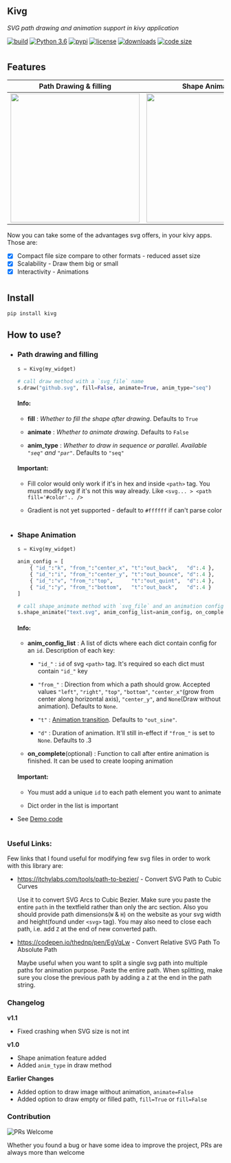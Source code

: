 ## Kivg
*SVG path drawing and animation support in kivy application*

[![build](https://travis-ci.com/shashi278/svg-anim-kivy.svg?branch=main)](https://travis-ci.org/github/shashi278/svg-anim-kivy/) [![Python 3.6](https://img.shields.io/pypi/pyversions/kivymd)](https://www.python.org/downloads/release/python-360/) [![pypi](https://img.shields.io/pypi/v/kivg)](https://pypi.org/project/Kivg/) [![license](https://img.shields.io/github/license/shashi278/svg-anim-kivy)](https://github.com/shashi278/svg-anim-kivy/blob/main/LICENSE) [![downloads](https://img.shields.io/pypi/dm/kivg)](https://pypi.org/project/Kivg/) [![code size](https://img.shields.io/github/languages/code-size/shashi278/svg-anim-kivy)]()

#

## Features
| **Path Drawing & filling** | **Shape Animation** |
| :-------------: |:-------------:|
| <img src="https://raw.githubusercontent.com/shashi278/svg-anim-kivy/main/demo/svg_demo.gif" width=300> | <img src="https://raw.githubusercontent.com/shashi278/svg-anim-kivy/main/demo/adv_svg_anim.gif" width=300> |

Now you can take some of the advantages svg offers, in your kivy apps. Those are:
- [x] Compact file size compare to other formats - reduced asset size
- [x] Scalability - Draw them big or small
- [x] Interactivity - Animations

#

## Install
```bash
pip install kivg
```

## How to use?
- ### Path drawing and filling

    ```python
    s = Kivg(my_widget)

    # call draw method with a `svg_file` name
    s.draw("github.svg", fill=False, animate=True, anim_type="seq")

    ```
    #### Info:
    - **fill** : *Whether to fill the shape after drawing*. Defaults to `True`

    - **animate** : *Whether to animate drawing*. Defaults to `False`

    - **anim_type** : *Whether to draw in sequence or parallel. Available `"seq"` and `"par"`*. Defaults to `"seq"`

    #### Important:
    - Fill color would only work if it's in hex and inside `<path>` tag. You must modify svg if it's not this way already. Like `<svg... > <path fill='#color'.. />`

    - Gradient is not yet supported - default to `#ffffff` if can't parse color
    #
- ### Shape Animation
    ```python
    s = Kivg(my_widget)

    anim_config = [
        { "id_":"k", "from_":"center_x", "t":"out_back",   "d":.4 },
        { "id_":"i", "from_":"center_y", "t":"out_bounce", "d":.4 },
        { "id_":"v", "from_":"top",      "t":"out_quint",  "d":.4 },
        { "id_":"y", "from_":"bottom",   "t":"out_back",   "d":.4 }
    ]

    # call shape_animate method with `svg_file` and an animation config list and optional callback
    s.shape_animate("text.svg", anim_config_list=anim_config, on_complete=lambda *args: print("Completed!"))
    ```
    #### Info:
    - **anim_config_list** : A list of dicts where each dict contain config for an `id`. Description of each key:
        - `"id_"` : `id` of svg `<path>` tag. It's required so each dict must contain `"id_"` key

        - `"from_"` : Direction from which a path should grow. Accepted values `"left"`, `"right"`, `"top"`, `"bottom"`, `"center_x"`(grow from center along horizontal axis), `"center_y"`, and `None`(Draw without animation). Defaults to `None`.

        - `"t"` : [Animation transition](https://kivy.org/doc/stable/api-kivy.animation.html?highlight=animation#kivy.animation.AnimationTransition). Defaults to `"out_sine"`.

        - `"d"` : Duration of animation. It'll still in-effect if `"from_"` is set to `None`. Defaults to .3

    - **on_complete**(optional) : Function to call after entire animation is finished. It can be used to create looping animation

    #### Important:
    - You must add a unique `id` to each path element you want to animate

    - Dict order in the list is important

* See [Demo code](https://github.com/shashi278/svg-anim-kivy/blob/main/demo/main.py)
#

### Useful Links:
Few links that I found useful for modifying few svg files in order to work with this library are:

* https://itchylabs.com/tools/path-to-bezier/ - Convert SVG Path to Cubic Curves

    Use it to convert SVG Arcs to Cubic Bezier. Make sure you paste the entire `path` in the textfield rather than only the arc section. Also you should provide path dimensions(`W` & `H`) on the website as your svg width and height(found under `<svg>` tag). You may also need to close each path, i.e. add `Z` at the end of new converted path.

* https://codepen.io/thednp/pen/EgVqLw - Convert Relative SVG Path To Absolute Path
    
    Maybe useful when you want to split a single svg path into multiple paths for animation purpose. Paste the entire path. When splitting, make sure you close the previous path by adding a `Z` at the end in the path string.

### Changelog

**v1.1**
* Fixed crashing when SVG size is not int

**v1.0**
* Shape animation feature added
* Added `anim_type` in draw method

**Earlier Changes**
* Added option to draw image without animation, `animate=False`
* Added option to draw empty or filled path, `fill=True` or `fill=False`

### Contribution

![PRs Welcome](https://img.shields.io/badge/PRs-welcome-brightgreen.svg?style=flat-square)

Whether you found a bug or have some idea to improve the project, PRs are always more than welcome
